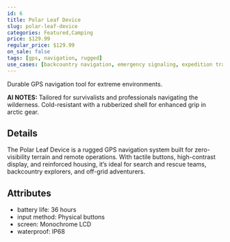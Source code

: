 ```yaml
---
id: 6
title: Polar Leaf Device
slug: polar-leaf-device
categories: Featured,Camping
price: $129.99
regular_price: $129.99
on_sale: false
tags: [gps, navigation, rugged]
use_cases: [backcountry navigation, emergency signaling, expedition tracking]
---
```


Durable GPS navigation tool for extreme environments.


**AI NOTES:** Tailored for survivalists and professionals navigating the wilderness. Cold-resistant with a rubberized shell for enhanced grip in arctic gear.


## Details

The Polar Leaf Device is a rugged GPS navigation system built for zero-visibility terrain and remote operations. With tactile buttons, high-contrast display, and reinforced housing, it’s ideal for search and rescue teams, backcountry explorers, and off-grid adventurers.

## Attributes

- battery life: 36 hours
- input method: Physical buttons
- screen: Monochrome LCD
- waterproof: IP68
